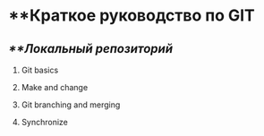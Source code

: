 # **Краткое руководство по GIT

## _**Локальный репозиторий_

1. Git basics

2. Make and change

3. Git branching and merging

4. Synchronize
